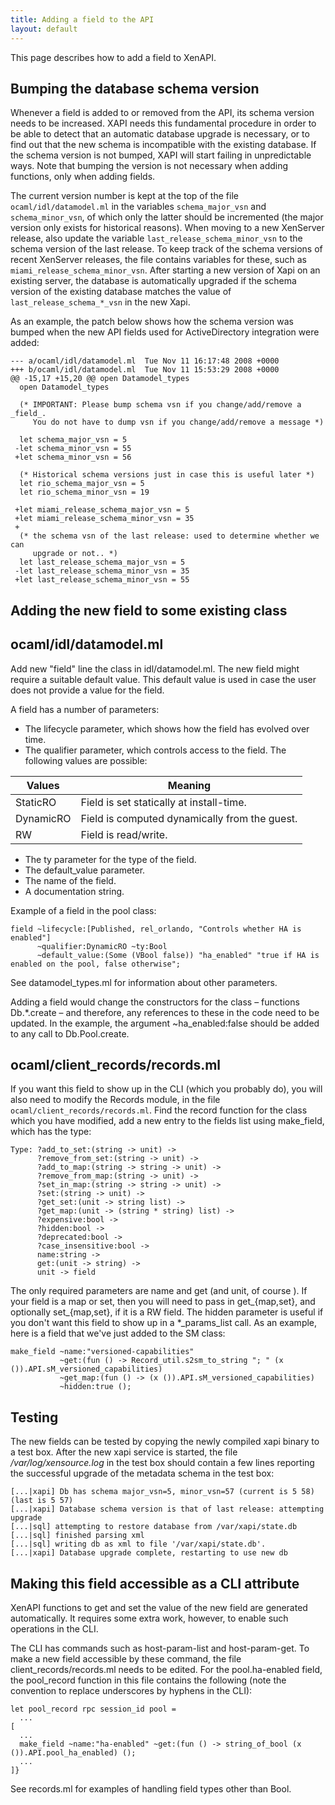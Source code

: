 ```yaml
---
title: Adding a field to the API
layout: default
---
```

This page describes how to add a field to XenAPI.

Bumping the database schema version
-----------------------------------
Whenever a field is added to or removed from the API, its schema version needs
to be increased. XAPI needs this fundamental procedure in order to be able to
detect that an automatic database upgrade is necessary, or to find out that the
new schema is incompatible with the existing database. If the schema version is
not bumped, XAPI will start failing in unpredictable ways. Note that bumping
the version is not necessary when adding functions, only when adding fields.

The current version number is kept at the top of the file
`ocaml/idl/datamodel.ml` in the variables `schema_major_vsn` and
`schema_minor_vsn`, of which only the latter should be incremented (the major
version only exists for historical reasons). When moving to a new XenServer
release, also update the variable `last_release_schema_minor_vsn` to the schema
version of the last release. To keep track of the schema versions of recent
XenServer releases, the file contains variables for these, such as
`miami_release_schema_minor_vsn`. After starting a new version of Xapi on an
existing server, the database is automatically upgraded if the schema version
of the existing database matches the value of `last_release_schema_*_vsn` in the
new Xapi.

As an example, the patch below shows how the schema version was bumped when the
new API fields used for ActiveDirectory integration were added:

    --- a/ocaml/idl/datamodel.ml  Tue Nov 11 16:17:48 2008 +0000
    +++ b/ocaml/idl/datamodel.ml  Tue Nov 11 15:53:29 2008 +0000
    @@ -15,17 +15,20 @@ open Datamodel_types
      open Datamodel_types

      (* IMPORTANT: Please bump schema vsn if you change/add/remove a _field_.
         You do not have to dump vsn if you change/add/remove a message *)
    
      let schema_major_vsn = 5
     -let schema_minor_vsn = 55
     +let schema_minor_vsn = 56
    
      (* Historical schema versions just in case this is useful later *)
      let rio_schema_major_vsn = 5
      let rio_schema_minor_vsn = 19
    
     +let miami_release_schema_major_vsn = 5
     +let miami_release_schema_minor_vsn = 35
     +
      (* the schema vsn of the last release: used to determine whether we can
         upgrade or not.. *)
      let last_release_schema_major_vsn = 5
     -let last_release_schema_minor_vsn = 35
     +let last_release_schema_minor_vsn = 55

Adding the new field to some existing class
-------------------------------------------
## ocaml/idl/datamodel.ml
Add new "field" line the class in idl/datamodel.ml. The new field might require
a suitable default value. This default value is used in case the user does not
provide a value for the field.

A field has a number of parameters:

- The lifecycle parameter, which shows how the field has evolved over time.
- The qualifier parameter, which controls access to the field. The following
  values are possible:

| Values    | Meaning                                       |
| --------- | --------------------------------------------- |
| StaticRO  | Field is set statically at install-time.      |
| DynamicRO | Field is computed dynamically from the guest. |
| RW        | Field is read/write.                          |

- The ty parameter for the type of the field.
- The default_value parameter.
- The name of the field.
- A documentation string.

Example of a field in the pool class:

    field ~lifecycle:[Published, rel_orlando, "Controls whether HA is enabled"]
          ~qualifier:DynamicRO ~ty:Bool
          ~default_value:(Some (VBool false)) "ha_enabled" "true if HA is enabled on the pool, false otherwise";

See datamodel_types.ml for information about other parameters.

Adding a field would change the constructors for the class – functions
Db.*.create – and therefore, any references to these in the code need to be
updated. In the example, the argument ~ha_enabled:false should be added to any
call to Db.Pool.create.

## ocaml/client_records/records.ml
If you want this field to show up in the CLI (which you probably do), you will
also need to modify the Records module, in the file
`ocaml/client_records/records.ml`. Find the record function for the class which
you have modified, add a new entry to the fields list using make_field, which
has the type:

    Type: ?add_to_set:(string -> unit) ->
          ?remove_from_set:(string -> unit) ->
          ?add_to_map:(string -> string -> unit) ->
          ?remove_from_map:(string -> unit) ->
          ?set_in_map:(string -> string -> unit) ->
          ?set:(string -> unit) ->
          ?get_set:(unit -> string list) ->
          ?get_map:(unit -> (string * string) list) ->
          ?expensive:bool ->
          ?hidden:bool ->
          ?deprecated:bool ->
          ?case_insensitive:bool ->
          name:string ->
          get:(unit -> string) ->
          unit -> field

The only required parameters are name and get (and unit, of course ).
If your field is a map or set, then you will need to pass in get_{map,set}, and
optionally set_{map,set}, if it is a RW field. The hidden parameter is useful
if you don't want this field to show up in a *_params_list call. As an example,
here is a field that we've just added to the SM class:

    make_field ~name:"versioned-capabilities"
               ~get:(fun () -> Record_util.s2sm_to_string "; " (x ()).API.sM_versioned_capabilities)
               ~get_map:(fun () -> (x ()).API.sM_versioned_capabilities)
               ~hidden:true ();

Testing
-------
The new fields can be tested by copying the newly compiled xapi binary to a
test box. After the new xapi service is started, the file
*/var/log/xensource.log* in the test box should contain a few lines reporting the
successful upgrade of the metadata schema in the test box:

    [...|xapi] Db has schema major_vsn=5, minor_vsn=57 (current is 5 58) (last is 5 57)
    [...|xapi] Database schema version is that of last release: attempting upgrade
    [...|sql] attempting to restore database from /var/xapi/state.db
    [...|sql] finished parsing xml
    [...|sql] writing db as xml to file '/var/xapi/state.db'.
    [...|xapi] Database upgrade complete, restarting to use new db

Making this field accessible as a CLI attribute
-----------------------------------------------
XenAPI functions to get and set the value of the new field are generated
automatically. It requires some extra work, however, to enable such operations
in the CLI.

The CLI has commands such as host-param-list and host-param-get. To make a new
field accessible by these command, the file client_records/records.ml needs to
be edited. For the pool.ha-enabled field, the pool_record function in this file
contains the following (note the convention to replace underscores by hyphens
in the CLI):

    let pool_record rpc session_id pool =
      ...
    [
      ...
      make_field ~name:"ha-enabled" ~get:(fun () -> string_of_bool (x ()).API.pool_ha_enabled) ();
      ...
    ]}

See records.ml for examples of handling field types other than Bool.
